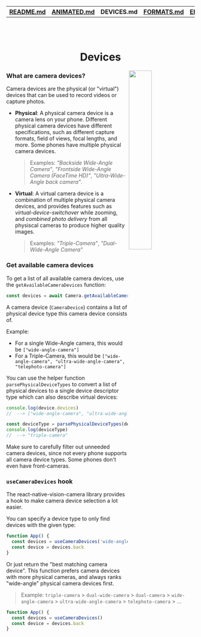 <table>
<tr>
<th><a href="../README.md">README.md</a></th>
<th><a href="./ANIMATED.md">ANIMATED.md</a></th>
<th>DEVICES.md</th>
<th><a href="./FORMATS.md">FORMATS.md</a></th>
<th><a href="./ERRORS.md">ERRORS.md</a></th>
</tr>
</table>

<br/>
<br/>

<h1 align="center">Devices</h1>

<div>
  <img align="right" width="35%" src="../img/ultra-wide-demo.gif">
</div>

### What are camera devices?

Camera devices are the physical (or "virtual") devices that can be used to record videos or capture photos.

* **Physical**: A physical camera device is a camera lens on your phone. Different physical camera devices have different specifications, such as different capture formats, field of views, focal lengths, and more. Some phones have multiple physical camera devices.

  > Examples: _"Backside Wide-Angle Camera"_, _"Frontside Wide-Angle Camera (FaceTime HD)"_, _"Ultra-Wide-Angle back camera"_.

* **Virtual**: A virtual camera device is a combination of multiple physical camera devices, and provides features such as _virtual-device-switchover_ while zooming, and _combined photo delivery_ from all physiscal cameras to produce higher quality images.

  > Examples: _"Triple-Camera"_, _"Dual-Wide-Angle Camera"_

### Get available camera devices

To get a list of all available camera devices, use the `getAvailableCameraDevices` function:

```ts
const devices = await Camera.getAvailableCameraDevices()
```

A camera device (`CameraDevice`) contains a list of physical device type this camera device consists of.

Example:
* For a single Wide-Angle camera, this would be `["wide-angle-camera"]`
* For a Triple-Camera, this would be `["wide-angle-camera", "ultra-wide-angle-camera", "telephoto-camera"]`

You can use the helper function `parsePhysicalDeviceTypes` to convert a list of physical devices to a single device descriptor type which can also describe virtual devices:

```ts
console.log(device.devices)
//  --> ["wide-angle-camera", "ultra-wide-angle-camera", "telephoto-camera"]

const deviceType = parsePhysicalDeviceTypes(device.devices)
console.log(deviceType)
//  --> "triple-camera"
```

Make sure to carefully filter out unneeded camera devices, since not every phone supports all camera device types. Some phones don't even have front-cameras.

### `useCameraDevices` hook

The react-native-vision-camera library provides a hook to make camera device selection a lot easier.

You can specify a device type to only find devices with the given type:

```ts
function App() {
  const devices = useCameraDevices('wide-angle-camera')
  const device = devices.back
}
```

Or just return the "best matching camera device". This function prefers camera devices with more physical cameras, and always ranks "wide-angle" physical camera devices first.

> Example: `triple-camera` > `dual-wide-camera` > `dual-camera` > `wide-angle-camera` > `ultra-wide-angle-camera` > `telephoto-camera` > ...

```ts
function App() {
  const devices = useCameraDevices()
  const device = devices.back
}
```
